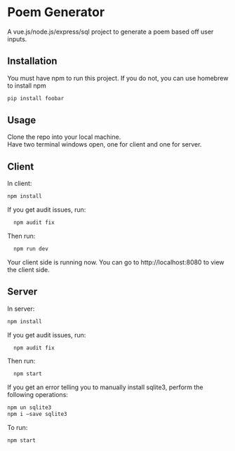 # Poem Generator

A vue.js/node.js/express/sql project to generate a poem based off user inputs.

## Installation

You must have npm to run this project.  If you do not, you can use homebrew to install npm

```bash
pip install foobar
```

## Usage
Clone the repo into your local machine.  
Have two terminal windows open, one for client and one for server.

## Client
In client:
```bash
npm install
```

If you get audit issues, run:
```bash
  npm audit fix
```

Then run:
```bash
  npm run dev
```
Your client side is running now.  You can go to http://localhost:8080 to view the client side.

## Server
In server:
```bash
npm install
```

If you get audit issues, run:
```bash
  npm audit fix
```

Then run:
```bash
  npm start
```

If you get an error telling you to manually install sqlite3, perform the following operations:

```bash
npm un sqlite3
npm i —save sqlite3
```

To run:
```bash
npm start
```
